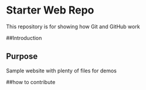 # Starter Web Repo

This repository is for showing how Git and GitHub work

##Introduction

## Purpose

Sample website with plenty of files for demos

##how to contribute
